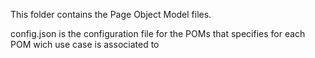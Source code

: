 This folder contains the Page Object Model files.

config.json is the configuration file for the POMs that specifies for each POM wich use case is associated to